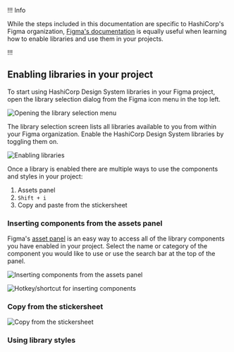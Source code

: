 !!! Info

While the steps included in this documentation are specific to HashiCorp's Figma organization, [Figma's documentation](https://help.figma.com/hc/en-us/articles/360041051154-Guide-to-libraries-in-Figma) is equally useful when learning how to enable libraries and use them in your projects.

!!!

## Enabling libraries in your project

To start using HashiCorp Design System libraries in your Figma project, open the library selection dialog from the Figma icon menu in the top left.

![Opening the library selection menu](/assets/getting-started/designers/enable-libraries-menu.jpg)

The library selection screen lists all libraries available to you from within your Figma organization. Enable the HashiCorp Design System libraries by toggling them on.

![Enabling libraries](/assets/getting-started/designers/library-selection.jpg)

Once a library is enabled there are multiple ways to use the components and styles in your project:

1. Assets panel
2. `Shift + i`
3. Copy and paste from the stickersheet

### Inserting components from the assets panel

Figma's [asset panel](https://help.figma.com/hc/en-us/articles/360038663994-Name-and-organize-components#assetspanel) is an easy way to access all of the library components you have enabled in your project. Select the name or category of the component you would like to use or use the search bar at the top of the panel.

![Inserting components from the assets panel](/assets/getting-started/designers/assets-panel.jpg)

![Hotkey/shortcut for inserting components](/assets/getting-started/designers/assets-hotkey.jpg)

### Copy from the stickersheet

![Copy from the stickersheet](/assets/getting-started/designers/alert-stickersheet.jpg)

### Using library styles
